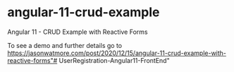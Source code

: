 # angular-11-crud-example

Angular 11 - CRUD Example with Reactive Forms

To see a demo and further details go to https://jasonwatmore.com/post/2020/12/15/angular-11-crud-example-with-reactive-forms"# UserRegistration-Angular11-FrontEnd" 
